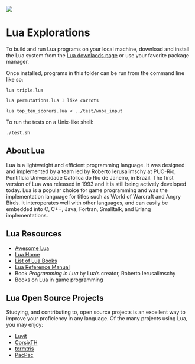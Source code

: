 <img src="https://raw.githubusercontent.com/rtoal/ple/master/docs/resources/lua-logo-64.png">

# Lua Explorations

To build and run Lua programs on your local machine, download and install the Lua system from the [Lua downlaods page](https://www.lua.org/download.html) or use your favorite package manager.

Once installed, programs in this folder can be run from the command line like so:

```
lua triple.lua
```

```
lua permutations.lua I like carrots
```

```
lua top_ten_scorers.lua < ../test/wnba_input
```

To run the tests on a Unix-like shell:

```
./test.sh
```

## About Lua

Lua is a lightweight and efficient programming language. It was designed and implemented by a team led by Roberto Ierusalimschy at PUC-Rio, Pontifícia Universidade Católica do Rio de Janeiro, in Brazil. The first version of Lua was released in 1993 and it is still being actively developed today. Lua is a popular choice for game programming and was the implementation language for titles such as World of Warcraft and Angry Birds. It interoperates well with other languages, and can easily be embedded into C, C++, Java, Fortran, Smalltalk, and Erlang implementations.

## Lua Resources

- [Awesome Lua](https://github.com/LewisJEllis/awesome-lua)
- [Lua Home](http://www.lua.org/)
- [List of Lua Books](http://www.lua.org/docs.html#books)
- [Lua Reference Manual](http://www.lua.org/manual/5.4/)
- Book _Programming in Lua_ by Lua’s creator, Roberto Ierusalimschy
- Books on Lua in game programming

## Lua Open Source Projects

Studying, and contributing to, open source projects is an excellent way to improve your proficiency in any language. Of the many projects using Lua, you may enjoy:

- [Luvit](https://github.com/luvit/luvit)
- [CorsixTH](https://github.com/CorsixTH/CorsixTH)
- [termtris](https://github.com/tylerneylon/termtris)
- [PacPac](https://github.com/tylerneylon/pacpac)
